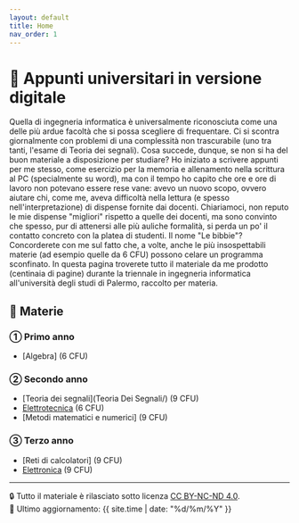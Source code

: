 ```yaml
---
layout: default
title: Home
nav_order: 1
---
```


# 📘 Appunti universitari in versione digitale
Quella di ingegneria informatica è universalmente riconosciuta come una delle più ardue facoltà che si possa scegliere di frequentare. 
Ci si scontra giornalmente con problemi di una complessità non trascurabile (uno tra tanti, l'esame di Teoria dei segnali). Cosa 
succede, dunque, se non si ha del buon materiale a disposizione per studiare? Ho iniziato a scrivere appunti per me stesso, come esercizio per la memoria e allenamento
nella scrittura al PC (specialmente su word), ma con il tempo ho capito che ore e ore di lavoro non potevano essere rese vane: avevo un nuovo scopo, ovvero aiutare chi, come me,
aveva difficoltà nella lettura (e spesso nell'interpretazione) di dispense fornite dai docenti. Chiariamoci, non reputo le mie dispense "migliori" rispetto a quelle
dei docenti, ma sono convinto che spesso, pur di attenersi alle più auliche formalità, si perda un po' il contatto concreto con la platea di studenti. Il nome "Le bibbie"? Concorderete
con me sul fatto che, a volte, anche le più insospettabili materie (ad esempio quelle da 6 CFU) possono celare un programma sconfinato. In questa pagina troverete tutto il materiale da me 
prodotto (centinaia di pagine) durante la triennale in ingegneria informatica all'università degli studi di Palermo, raccolto per materia.

## 📂 Materie

### ➀ Primo anno

- [Algebra] (6 CFU)

### ➁ Secondo anno

- [Teoria dei segnali](Teoria Dei Segnali/) (9 CFU)
- [Elettrotecnica](Elettrotecnica/) (6 CFU)
- [Metodi matematici e numerici] (9 CFU)

### ➂ Terzo anno

- [Reti di calcolatori] (9 CFU)
- [Elettronica](Elettronica/) (9 CFU)

---
🔒 Tutto il materiale è rilasciato sotto licenza [CC BY-NC-ND 4.0](https://creativecommons.org/licenses/by-nc-nd/4.0/).  
🔗 Ultimo aggiornamento: {{ site.time | date: "%d/%m/%Y" }}
